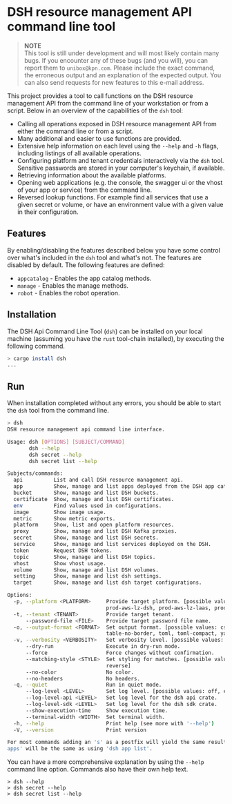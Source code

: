 # DSH resource management API command line tool

> **NOTE**  
> This tool is still under development and will most likely contain many bugs.
> If you encounter any of these bugs (and you will), you can report them to `unibox@kpn.com`.
> Please include the exact command, the erroneous output and an explanation of the expected output.
> You can also send requests for new features to this e-mail address.

This project provides a tool to call functions on the DSH resource management API from the
command line of your workstation or from a script.
Below in an overview of the capabilities of the `dsh` tool:

* Calling all operations exposed in DSH resource management API
  from either the command line or from a script.
* Many additional and easier to use functions are provided.
* Extensive help information on each level using the `--help` and `-h` flags,
  including listings of all available operations.
* Configuring platform and tenant credentials interactively via the `dsh` tool.
  Sensitive passwords are stored in your computer's keychain, if available.
* Retrieving information about the available platforms.
* Opening web applications (e.g. the console, the swagger ui or the vhost of your app or service)
  from the command line.
* Reversed lookup functions. For example find all services that use a given secret or volume,
  or have an environment value with a given value in their configuration.

## Features

By enabling/disabling the features described below you have some control over what's included
in the `dsh` tool and what's not. The features are disabled by default.
The following features are defined:

* `appcatalog` - Enables the app catalog methods.
* `manage` - Enables the manage methods.
* `robot` - Enables the robot operation.

## Installation

The DSH Api Command Line Tool (`dsh`) can be installed on your local machine
(assuming you have the `rust` tool-chain installed),
by executing the following command.

```bash
> cargo install dsh
...
```

## Run

When installation completed without any errors,
you should be able to start the `dsh` tool from the command line.

```bash
> dsh
DSH resource management api command line interface.

Usage: dsh [OPTIONS] [SUBJECT/COMMAND]
       dsh --help
       dsh secret --help
       dsh secret list --help

Subjects/commands:
  api          List and call DSH resource management api.
  app          Show, manage and list apps deployed from the DSH app catalog.
  bucket       Show, manage and list DSH buckets.
  certificate  Show, manage and list DSH certificates.
  env          Find values used in configurations.
  image        Show image usage.
  metric       Show metric exports.
  platform     Show, list and open platform resources.
  proxy        Show, manage and list DSH Kafka proxies.
  secret       Show, manage and list DSH secrets.
  service      Show, manage and list services deployed on the DSH.
  token        Request DSH tokens.
  topic        Show, manage and list DSH topics.
  vhost        Show vhost usage.
  volume       Show, manage and list DSH volumes.
  setting      Show, manage and list dsh settings.
  target       Show, manage and list dsh target configurations.

Options:
  -p, --platform <PLATFORM>     Provide target platform. [possible values: np-aws-lz-dsh, poc-aws-dsh, prod-aws-dsh,
                                prod-aws-lz-dsh, prod-aws-lz-laas, prod-azure-dsh]
  -t, --tenant <TENANT>         Provide target tenant.
      --password-file <FILE>    Provide target password file name.
  -o, --output-format <FORMAT>  Set output format. [possible values: csv, json, json-compact, plain, quiet, table,
                                table-no-border, toml, toml-compact, yaml]
  -v, --verbosity <VERBOSITY>   Set verbosity level. [possible values: off, low, medium, high]
      --dry-run                 Execute in dry-run mode.
      --force                   Force changes without confirmation.
      --matching-style <STYLE>  Set styling for matches. [possible values: normal, bold, dim, italic, underlined,
                                reverse]
      --no-color                No color.
      --no-headers              No headers.
  -q, --quiet                   Run in quiet mode.
      --log-level <LEVEL>       Set log level. [possible values: off, error, warn, info, debug, trace]
      --log-level-api <LEVEL>   Set log level for the dsh api crate.
      --log-level-sdk <LEVEL>   Set log level for the dsh sdk crate.
      --show-execution-time     Show execution time.
      --terminal-width <WIDTH>  Set terminal width.
  -h, --help                    Print help (see more with '--help')
  -V, --version                 Print version

For most commands adding an 's' as a postfix will yield the same result as using the 'list' subcommand, e.g. using 'dsh
apps' will be the same as using 'dsh app list'.
```

You can have a more comprehensive explanation by using the `--help` command line option.
Commands also have their own help text.

```
> dsh --help
> dsh secret --help
> dsh secret list --help
```
